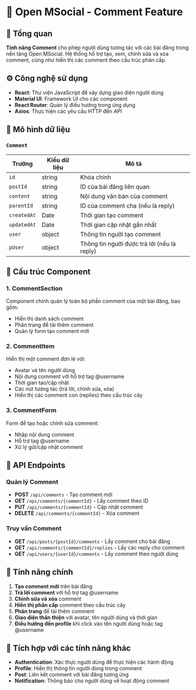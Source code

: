 # 💬 Open MSocial - Comment Feature

## 📌 Tổng quan

**Tính năng Comment** cho phép người dùng tương tác với các bài đăng trong nền tảng Open MSocial. Hệ thống hỗ trợ tạo, xem, chỉnh sửa và xóa comment, cũng như hiển thị các comment theo cấu trúc phân cấp.

## ⚙️ Công nghệ sử dụng

- **React**: Thư viện JavaScript để xây dựng giao diện người dùng
- **Material UI**: Framework UI cho các component
- **React Router**: Quản lý điều hướng trong ứng dụng
- **Axios**: Thực hiện các yêu cầu HTTP đến API

## 🧩 Mô hình dữ liệu

### `Comment`
| Trường        | Kiểu dữ liệu | Mô tả                           |
|---------------|--------------|----------------------------------|
| `id`          | string       | Khóa chính                      |
| `postId`      | string       | ID của bài đăng liên quan       |
| `content`     | string       | Nội dung văn bản của comment    |
| `parentId`    | string       | ID của comment cha (nếu là reply) |
| `createdAt`   | Date         | Thời gian tạo comment           |
| `updatedAt`   | Date         | Thời gian cập nhật gần nhất     |
| `user`        | object       | Thông tin người tạo comment     |
| `pUser`       | object       | Thông tin người được trả lời (nếu là reply) |

## 🧩 Cấu trúc Component

### 1. CommentSection
Component chính quản lý toàn bộ phần comment của một bài đăng, bao gồm:
- Hiển thị danh sách comment
- Phân trang để tải thêm comment
- Quản lý form tạo comment mới

### 2. CommentItem
Hiển thị một comment đơn lẻ với:
- Avatar và tên người dùng
- Nội dung comment với hỗ trợ tag @username
- Thời gian tạo/cập nhật
- Các nút tương tác (trả lời, chỉnh sửa, xóa)
- Hiển thị các comment con (replies) theo cấu trúc cây

### 3. CommentForm
Form để tạo hoặc chỉnh sửa comment:
- Nhập nội dung comment
- Hỗ trợ tag @username
- Xử lý gửi/cập nhật comment

## 📡 API Endpoints

### Quản lý Comment
- **POST** `/api/comments` - Tạo comment mới
- **GET** `/api/comments/{commentId}` - Lấy comment theo ID
- **PUT** `/api/comments/{commentId}` - Cập nhật comment
- **DELETE** `/api/comments/{commentId}` - Xóa comment

### Truy vấn Comment
- **GET** `/api/posts/{postId}/comments` - Lấy comment cho bài đăng
- **GET** `/api/comments/{commentId}/replies` - Lấy các reply cho comment
- **GET** `/api/users/{userId}/comments` - Lấy comment theo người dùng

## 🚀 Tính năng chính

1. **Tạo comment mới** trên bài đăng
2. **Trả lời comment** với hỗ trợ tag @username
3. **Chỉnh sửa và xóa** comment
4. **Hiển thị phân cấp** comment theo cấu trúc cây
5. **Phân trang** để tải thêm comment
6. **Giao diện thân thiện** với avatar, tên người dùng và thời gian
7. **Điều hướng đến profile** khi click vào tên người dùng hoặc tag @username

## 🔄 Tích hợp với các tính năng khác

- **Authentication**: Xác thực người dùng để thực hiện các hành động
- **Profile**: Hiển thị thông tin người dùng trong comment
- **Post**: Liên kết comment với bài đăng tương ứng
- **Notification**: Thông báo cho người dùng về hoạt động comment